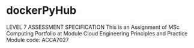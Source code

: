 # dockerPyHub
LEVEL 7 ASSESSMENT SPECIFICATION
This is an Assignment of MSc Computing Portfolio at Module Cloud Engineering Principles and Practice
Module code: ACCA7027


